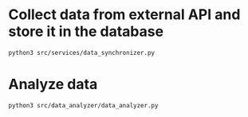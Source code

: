 # Collect data from external API and store it in the database
`python3 src/services/data_synchronizer.py`
# Analyze data
`python3 src/data_analyzer/data_analyzer.py`